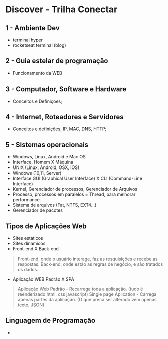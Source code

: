 # Discover - Trilha Conectar

## 1 - Ambiente Dev

- terminal hyper
- rocketseat terminal (blog)

## 2 - Guia estelar de programação

- Funcionamento da WEB

## 3 - Computador, Software e Hardware

- Conceitos e Definiçoes;

## 4 - Internet, Roteadores e Servidores

- Conceitos e definições, IP, MAC, DNS, HTTP;

## 5 - Sistemas operacionais

- Windows, Linux, Android e Mac OS
- Interface, Homem X Máquina
- UNIX (Linux, Android, OSX, IOS)
- Windows (10,11, Server)
- Interface GUI (Graphical User Interface) X CLI (Command-Line Interface)
- Kernel, Gerenciador de processos, Gerenciador de Arquivos
- Processo, processos em paralelos = Thread, para melhorar performance.
- Sistema de arquivos (Fat, NTFS, EXT4...)
- Gerenciador de pacotes

## Tipos de Aplicações Web

- Sites estaticos
- Sites dinamicos
- Front-end X Back-end
> Front-end, onde o usuário interage, faz as resquisições e recebe as respostas.
> Back-end, onde estão as regras de negócio, e são tratados os dados.
- Aplicação WEB Padrão X SPA
> Aplicação Web Padrão - Recarrega toda a aplicação. (tudo é reenderizado html, css javascript)
> Single page Aplication - Carrega apenas partes da aplicação. (O que preca ser alterado vem apenas texto, JSON)



## Linguagem de Programação

-
